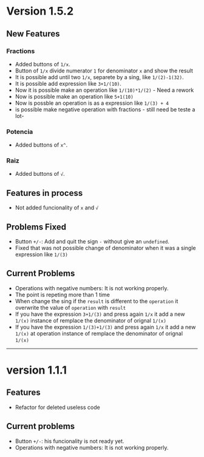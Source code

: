 



# Version 1.5.2


## New Features


### Fractions
- Added buttons of `1/x`.
- Button of `1/x` divide numerator `1` for denominator `x` and show the result
- It is possible add until two `1/x`, separete by a sing, like `1/(2)-1(32)`.  
- It is possible add expression like `3+1/(10)`.  
- Now it is possible make an operation like `1/(10)*1/(2)` - Need a rework 
- Now is possible make an operation like `5+1(10)`
- Now is possble an operation is as a expression like `1/(3) + 4`
- is possible make negative operation with fractions - still need be teste a lot-

### Potencia
- Added buttons of `x^`.

### Raiz

- Added buttons of `√`.

## Features in process

- Not added funcionality of `x` and `√`



## Problems Fixed
- Button `+/-`: Add and quit the sign `-` without give an `undefined`.
- Fixed that was not possible change of denominator when it was a single expression like `1/(3)`

## Current Problems

- Operations with negative numbers: It is not working properly.
- The point is repeting more than 1 time
- When change the sing if the `result` is different to the `operation` it overwrite the value of `operation` with `result`
- If you have the expression `3+1/(3)` and press again `1/x` it add a new `1/(x)` instance of remplace the denominator of orignal `1/(x)`
- If you have the expression `1/(3)+1/(3)` and press again `1/x` it add a new `1/(x)` at operation instance of remplace the denominator of orignal `1/(x)`



---------------------------------
# version 1.1.1

## Features

- Refactor for deleted useless code

## Current problems

- Button `+/-`: his funcionality is not ready yet.   
- Operations with negative numbers: It is not working properly.   